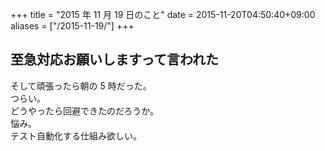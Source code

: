 +++
title = "2015 年 11 月 19 日のこと"
date = 2015-11-20T04:50:40+09:00
aliases = ["/2015-11-19/"]
+++

## 至急対応お願いしますって言われた

そして頑張ったら朝の 5 時だった。  
つらい。  
どうやったら回避できたのだろうか。  
悩み。  
テスト自動化する仕組み欲しい。
